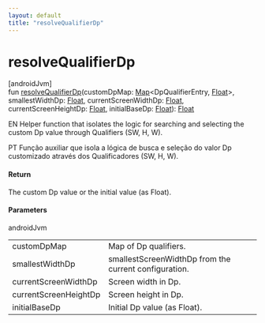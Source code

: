 ```yaml
---
layout: default
title: "resolveQualifierDp"
---
```


# resolveQualifierDp

[androidJvm]\
fun [resolveQualifierDp](resolve-qualifier-dp.md)(customDpMap: [Map](https://kotlinlang.org/api/core/kotlin-stdlib/kotlin.collections/-map/index.html)&lt;DpQualifierEntry, [Float](https://kotlinlang.org/api/core/kotlin-stdlib/kotlin/-float/index.html)&gt;, smallestWidthDp: [Float](https://kotlinlang.org/api/core/kotlin-stdlib/kotlin/-float/index.html), currentScreenWidthDp: [Float](https://kotlinlang.org/api/core/kotlin-stdlib/kotlin/-float/index.html), currentScreenHeightDp: [Float](https://kotlinlang.org/api/core/kotlin-stdlib/kotlin/-float/index.html), initialBaseDp: [Float](https://kotlinlang.org/api/core/kotlin-stdlib/kotlin/-float/index.html)): [Float](https://kotlinlang.org/api/core/kotlin-stdlib/kotlin/-float/index.html)

EN Helper function that isolates the logic for searching and selecting the custom Dp value through Qualifiers (SW, H, W).

PT Função auxiliar que isola a lógica de busca e seleção do valor Dp customizado através dos Qualificadores (SW, H, W).

#### Return

The custom Dp value or the initial value (as Float).

#### Parameters

androidJvm

| | |
|---|---|
| customDpMap | Map of Dp qualifiers. |
| smallestWidthDp | smallestScreenWidthDp from the current configuration. |
| currentScreenWidthDp | Screen width in Dp. |
| currentScreenHeightDp | Screen height in Dp. |
| initialBaseDp | Initial Dp value (as Float). |